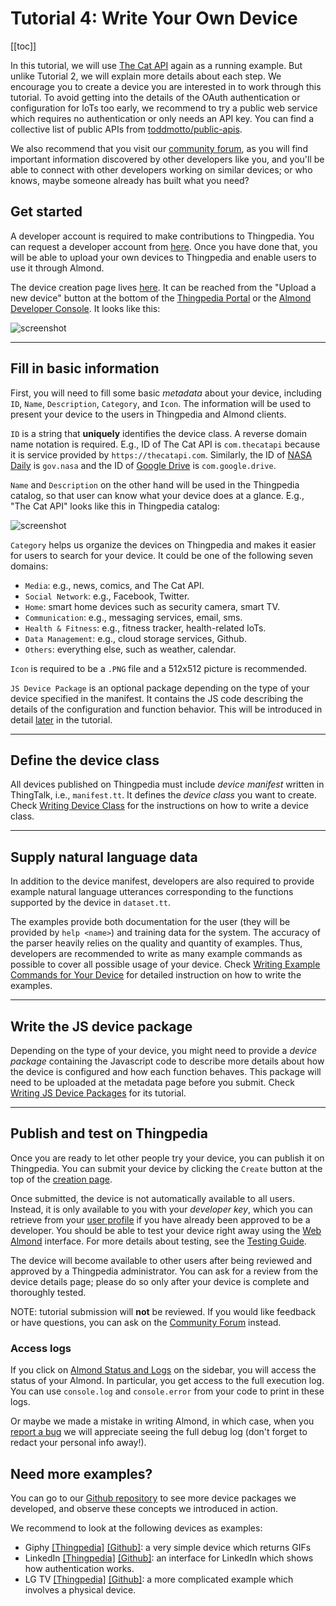 # Tutorial 4: Write Your Own Device

[[toc]]

In this tutorial, 
we will use [The Cat API](https://almond.stanford.edu/thingpedia/devices/by-id/com.thecatapi) 
again as a running example.
But unlike Tutorial 2, we will explain more details about each step.
We encourage you to create a device you are interested in to work through this tutorial.
To avoid getting into the details of the OAuth authentication or configuration for IoTs too early,
we recommend to try a public web service which requires no authentication or only needs an API key. 
You can find a collective list of public APIs from [toddmotto/public-apis](https://github.com/toddmotto/public-apis).

We also recommend that you visit our [community forum](https://community.almond.stanford.edu),
as you will find important information discovered by other developers like you, and you'll
be able to connect with other developers working on similar devices; or who knows, maybe someone
already has built what you need?

## Get started
A developer account is required to make contributions to Thingpedia. 
You can request a developer account from [here](/user/request-developer).
Once you have done that, you will be able to upload your own devices to Thingpedia and
enable users to use it through Almond.

The device creation page lives 
[here](https://almond.stanford.edu/thingpedia/upload/create).
It can be reached from the "Upload a new device" button 
at the bottom of the [Thingpedia Portal](https://almond.stanford.edu/thingpedia)
or the [Almond Developer Console](https://almond.stanford.edu/developers/devices).
It looks like this: 

![screenshot](/images/docs/metadata_page.png)

---

## Fill in basic information
First, you will need to fill some basic _metadata_ about your device, 
including `ID`, `Name`, `Description`, `Category`, and `Icon`. The information
will be used to present your device to the users in Thingpedia and Almond clients.

`ID` is a string that **uniquely** identifies the device class. 
A reverse domain name notation is required. 
E.g., ID of The Cat API is `com.thecatapi` because it is service provided by `https://thecatapi.com`.
Similarly, the ID of [NASA Daily](https://almond.stanford.edu/thingpedia/devices/by-id/gov.nasa) is `gov.nasa`
and the ID of [Google Drive](https://almond.stanford.edu/thingpedia/devices/by-id/com.google.drive) is `com.google.drive`.

`Name` and `Description` on the other hand will be used in the Thingpedia catalog,
so that user can know what your device does at a glance. E.g., "The Cat API" looks
like this in Thingpedia catalog:

![screenshot](/images/docs/thingpedia_catalog.png)

`Category` helps us organize the devices on Thingpedia and makes it easier 
for users to search for your device. It could be one of the following seven domains:
- `Media`: e.g., news, comics, and The Cat API.
- `Social Network`: e.g., Facebook, Twitter.
- `Home`: smart home devices such as security camera, smart TV.
- `Communication`: e.g., messaging services, email, sms. 
- `Health & Fitness`: e.g., fitness tracker, health-related IoTs. 
- `Data Management`: e.g., cloud storage services, Github.
- `Others`: everything else, such as weather, calendar.

`Icon` is required to be a `.PNG` file and a 512x512 picture is recommended.

`JS Device Package` is an optional package depending on the type of your device specified 
in the manifest. It contains the JS code describing the details of the configuration and 
function behavior. This will be introduced in detail [later](#writing-js-device-package) in the tutorial.

---

## Define the device class
All devices published on Thingpedia must include _device manifest_ written in ThingTalk, 
i.e., `manifest.tt`.
It defines the _device class_ you want to create. 
Check [Writing Device Class](/doc/thingpedia-tutorial-manifest.md) for the instructions on 
how to write a device class. 

---

## Supply natural language data 
In addition to the device manifest, developers are also required to provide example
natural language utterances corresponding to the functions supported by the device
in `dataset.tt`.

The examples provide both documentation for the user 
(they will be provided by `help <name>`) and training data for the system.
The accuracy of the parser heavily relies on the quality and quantity of examples.
Thus, developers are recommended to write as many example commands as possible to cover
all possible usage of your device. 
Check [Writing Example Commands for Your Device](/doc/thingpedia-tutorial-dataset.md)
for detailed instruction on how to write the examples. 

---
## Write the JS device package
Depending on the type of your device, you might need 
to provide a _device package_ containing the Javascript code
to describe more details about how the device is configured and how each function behaves. 
This package will need to be uploaded at the metadata page before you submit.
Check [Writing JS Device Packages](/doc/thingpedia-tutorial-js-package.md)
for its tutorial.

--- 

## Publish and test on Thingpedia

Once you are ready to let other people try your device, you can publish it on Thingpedia.
You can submit your device by clicking the `Create` button at the top of the 
[creation page](/thingpedia/upload/create). 

Once submitted, the device is not automatically available to all users. Instead,
it is only available to you with your _developer key_, which you can retrieve
from your [user profile](/user/profile)
if you have already been approved to be a developer.
You should be able to test your device right away using the [Web Almond](/me/conversation) interface.
For more details about testing, see the [Testing Guide](thingpedia-testing.md).

The device will become available to other users after being reviewed and approved by a
Thingpedia administrator. You can ask for a review from the device details page; please
do so only after your device is complete and thoroughly tested.

NOTE: tutorial submission will **not** be reviewed. If you would like feedback or have
questions, you can ask on the [Community Forum](https://community.almond.stanford.edu) instead. 

### Access logs

If you click on [Almond Status and Logs](/me/status) on the sidebar,
you will access the status of your Almond. In particular, you get access
to the full execution log.
You can use `console.log` and `console.error` from your code to print in these logs.

Or maybe we made a mistake in writing Almond, in which case, when you
[report a bug](https://github.com/Stanford-IoT-Lab/thingengine-platform-cloud/issues) we will
appreciate seeing the full debug log (don't forget to redact your personal info
away!).


## Need more examples?
You can go to our [Github repository](https://github.com/stanford-oval/thingpedia-common-devices)
to see more device packages we developed, and observe these concepts we introduced in action. 

We recommend to look at the following devices as examples: 
+ Giphy [[Thingpedia]](https://almond.stanford.edu/thingpedia/classes/by-id/com.giphy) 
[[Github]](https://github.com/stanford-oval/thingpedia-common-devices/tree/master/com.giphy):
a very simple device which returns GIFs
+ LinkedIn [[Thingpedia]](https://almond.stanford.edu/thingpedia/classes/by-id/com.linkedin) 
[[Github]](https://github.com/stanford-oval/thingpedia-common-devices/tree/master/com.linkedin):
an interface for LinkedIn which shows how authentication works. 
+ LG TV [[Thingpedia]](https://almond.stanford.edu/thingpedia/classes/by-id/com.lg.tv.webos2) 
[[Github]](https://github.com/stanford-oval/thingpedia-common-devices/tree/master/com.lg.tv.webos2):
a more complicated example which involves a physical device.

